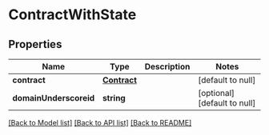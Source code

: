 # ContractWithState

## Properties
Name | Type | Description | Notes
------------ | ------------- | ------------- | -------------
**contract** | [**Contract**](Contract.md) |  | [default to null]
**domainUnderscoreid** | **string** |  | [optional] [default to null]

[[Back to Model list]](../README.md#documentation-for-models) [[Back to API list]](../README.md#documentation-for-api-endpoints) [[Back to README]](../README.md)


